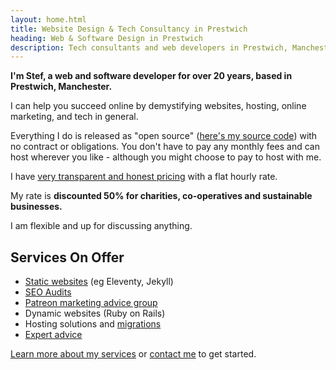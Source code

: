 ```yaml
---
layout: home.html
title: Website Design & Tech Consultancy in Prestwich
heading: Web & Software Design in Prestwich
description: Tech consultants and web developers in Prestwich, Manchester
---
```


**I'm Stef, a web and software developer for over 20 years, based in Prestwich, Manchester.**

I can help you succeed online by demystifying websites, hosting, online marketing, and tech in general.

Everything I do is released as "open source" ([here's my source code](https://git.chobble.com)) with no contract or obligations. You don't have to pay any monthly fees and can host wherever you like - although you might choose to pay to host with me.

I have [very transparent and honest pricing](/prices/) with a flat hourly rate.

My rate is **discounted 50% for charities, co-operatives and sustainable businesses.**

I am flexible and up for discussing anything.

## Services On Offer

- [Static websites](/services/static-websites/) (eg Eleventy, Jekyll)
- [SEO Audits](/services/seo-audits/)
- [Patreon marketing advice group](/services/patreon/)
- Dynamic websites (Ruby on Rails)
- Hosting solutions and [migrations](/services/website-migrations/)
- [Expert advice](/services/technical-advice/)

[Learn more about my services](/services/) or [contact me](/contact/) to get started.
